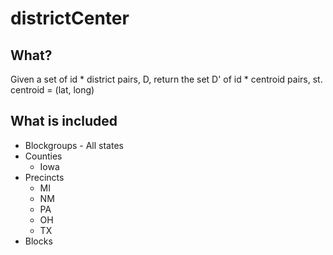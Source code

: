 # districtCenter

## What?
Given a set of id * district pairs, D, return the set D' of id * centroid pairs, st. centroid = (lat, long)

## What is included

* Blockgroups - All states
* Counties
    * Iowa
* Precincts
    * MI
    * NM
    * PA
    * OH
    * TX
* Blocks